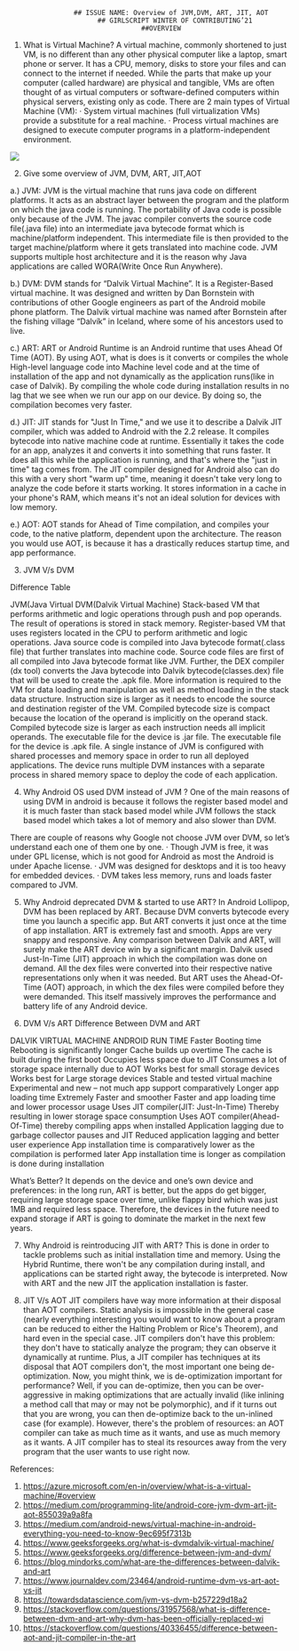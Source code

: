 				
					## ISSUE NAME: Overview of JVM,DVM, ART, JIT, AOT	
					      ## GIRLSCRIPT WINTER OF CONTRIBUTING’21			    							 
					                 ##OVERVIEW
							    
1. What is Virtual Machine?
A virtual machine, commonly shortened to just VM, is no different than any other physical computer like a laptop, smart phone or server. It has a CPU, memory, disks to store your files and can connect to the internet if needed. While the parts that make up your computer (called hardware) are physical and tangible, VMs are often thought of as virtual computers or software-defined computers within physical servers, existing only as code.
There are 2 main types of Virtual Machine (VM):
· System virtual machines (full virtualization VMs) provide a substitute for a real machine.
· Process virtual machines are designed to execute computer programs in a platform-independent environment.

<img src="https://azurecomcdn.azureedge.net/cvt-7a1caae261bd8b84c6eea4a6d655fb0f72c5bad2c994b89e12fa57f965ffefca/images/page/overview/what-is-a-virtual-machine/overview-img.png">




2. Give some overview of JVM, DVM, ART, JIT,AOT

a.) JVM: JVM is the virtual machine that runs java code on different platforms. It acts as an abstract layer between the program and the platform on which the java code is running. The portability of Java code is possible only because of the JVM. The javac compiler converts the source code file(.java file) into an intermediate java bytecode format which is machine/platform independent. This intermediate file is then provided to the target machine/platform where it gets translated into machine code. JVM supports multiple host architecture and it is the reason why Java applications are called WORA(Write Once Run Anywhere).

 




b.) DVM: DVM stands for “Dalvik Virtual Machine”. It is a Register-Based virtual machine. It was designed and written by Dan Bornstein with contributions of other Google engineers as part of the Android mobile phone platform. The Dalvik virtual machine was named after Bornstein after the fishing village “Dalvík” in Iceland, where some of his ancestors used to live.


 



c.) ART: ART or Android Runtime is an Android runtime that uses Ahead Of Time (AOT). By using AOT, what is does is it converts or compiles the whole High-level language code into Machine level code and at the time of installation of the app and not dynamically as the application runs(like in case of Dalvik). By compiling the whole code during installation results in no lag that we see when we run our app on our device. By doing so, the compilation becomes very faster.


 



d.) JIT: JIT stands for "Just In Time," and we use it to describe a Dalvik JIT compiler, which was added to Android with the 2.2 release.  It compiles bytecode into native machine code at runtime.  Essentially it takes the code for an app, analyzes it and converts it into something that runs faster.  It does all this while the application is running, and that's where the "just in time" tag comes from.  The JIT compiler designed for Android also can do this with a very short "warm up" time, meaning it doesn't take very long to analyze the code before it starts working.  It stores information in a cache in your phone's RAM, which means it's not an ideal solution for devices with low memory.

 


              
e.) AOT: AOT stands for Ahead of Time compilation, and compiles your code, to the native platform, dependent upon the architecture. The reason you would use AOT, is because it has a drastically reduces startup time, and app performance.



3. JVM V/s DVM

Difference Table

JVM(Java Virtual 																			DVM(Dalvik Virtual Machine)
Stack-based VM that performs arithmetic and logic operations through push and pop operands. The result of operations is stored in stack memory. 			Register-based VM that uses registers located in the CPU to perform arithmetic and logic operations.
Java source code is compiled into Java bytecode format(.class file) that further translates into machine code.								Source code files are first of all compiled into Java bytecode format like JVM. Further, the DEX compiler (dx tool) converts the Java bytecode into Dalvik bytecode(classes.dex) file that will be used to create the .apk file.
More information is required to the VM for data loading and manipulation as well as method loading in the stack data structure.						Instruction size is larger as it needs to encode the source and destination register of the VM.
Compiled bytecode size is compact because the location of the operand is implicitly on the operand stack.								Compiled bytecode size is larger as each instruction needs all implicit operands.
The executable file for the device is .jar file.															The executable file for the device is .apk file.
A single instance of JVM is configured with shared processes and memory space in order to run all deployed applications.						The device runs multiple DVM instances with a separate process in shared memory space to deploy the code of each application. 

4. Why Android OS used DVM instead of JVM ? 
One of the main reasons of using DVM in android is because it follows the register based model and it is much faster than stack based model while JVM follows the stack based model which takes a lot of memory and also slower than DVM.

There are couple of reasons why Google not choose JVM over DVM, so let’s understand each one of them one by one.
· Though JVM is free, it was under GPL license, which is not good for Android as most the Android is under Apache license.
· JVM was designed for desktops and it is too heavy for embedded devices.
· DVM takes less memory, runs and loads faster compared to JVM.



5. Why Android deprecated DVM & started to use ART?
In Android Lollipop, DVM has been replaced by ART. Because DVM converts bytecode every time you launch a specific app. But ART converts it just once at the time of app installation.
ART is extremely fast and smooth. Apps are very snappy and responsive. Any comparison between Dalvik and ART, will surely make the ART device win by a significant margin.
Dalvik used Just-In-Time (JIT) approach in which the compilation was done on demand. All the dex files were converted into their respective native representations only when it was needed.
But ART uses the Ahead-Of-Time (AOT) approach, in which the dex files were compiled before they were demanded. This itself massively improves the performance and battery life of any Android device.






6. DVM V/s ART
							     Difference Between DVM and ART

DALVIK VIRTUAL MACHINE										ANDROID RUN TIME
Faster Booting time										Rebooting is significantly longer
Cache builds up overtime									The cache is built during the first boot
Occupies less space due to JIT									Consumes a lot of storage space internally due to AOT
Works best for small storage devices								Works best for Large storage devices
Stable and tested virtual machine								Experimental and new – not much app support comparatively
Longer app loading time										Extremely Faster and smoother Faster and app loading time and lower processor usage
Uses JIT compiler(JIT: Just-In-Time)
Thereby resulting in lower storage space consumption						Uses AOT compiler(Ahead-Of-Time) thereby compiling apps when installed
Application lagging due to garbage collector pauses and JIT					Reduced application lagging and better user experience
App installation time is comparatively lower as the compilation is performed later		App installation time is longer as compilation is done during installation



What’s Better?
It depends on the device and one’s own device and preferences: in the long run, ART is better, but the apps do get bigger, requiring large storage space over time, unlike flappy bird which was just 1MB and required less space. Therefore, the devices in the future need to expand storage if ART is going to dominate the market in the next few years.



7. Why Android is reintroducing JIT with ART?
This is done in order to tackle problems such as initial installation time and memory. Using the Hybrid Runtime, there won't be any compilation during install, and applications can be started right away, the bytecode is interpreted. Now with ART and the new JIT the application installation is faster.




8. JIT V/s AOT
JIT compilers have way more information at their disposal than AOT compilers. Static analysis is impossible in the general case (nearly everything interesting you would want to know about a program can be reduced to either the Halting Problem or Rice's Theorem), and hard even in the special case. JIT compilers don't have this problem: they don't have to statically analyze the program; they can observe it dynamically at runtime.
Plus, a JIT compiler has techniques at its disposal that AOT compilers don't, the most important one being de-optimization. Now, you might think, we is de-optimization important for performance? Well, if you can de-optimize, then you can be over-aggressive in making optimizations that are actually invalid (like inlining a method call that may or may not be polymorphic), and if it turns out that you are wrong, you can then de-optimize back to the un-inlined case (for example).
However, there's the problem of resources: an AOT compiler can take as much time as it wants, and use as much memory as it wants. A JIT compiler has to steal its resources away from the very program that the user wants to use right now.




References:
1. https://azure.microsoft.com/en-in/overview/what-is-a-virtual-machine/#overview
2.  https://medium.com/programming-lite/android-core-jvm-dvm-art-jit-aot-855039a9a8fa
3. https://medium.com/android-news/virtual-machine-in-android-everything-you-need-to-know-9ec695f7313b
4. https://www.geeksforgeeks.org/what-is-dvmdalvik-virtual-machine/
5. https://www.geeksforgeeks.org/difference-between-jvm-and-dvm/
6. https://blog.mindorks.com/what-are-the-differences-between-dalvik-and-art
7. https://www.journaldev.com/23464/android-runtime-dvm-vs-art-aot-vs-jit
8. https://towardsdatascience.com/jvm-vs-dvm-b257229d18a2
9. https://stackoverflow.com/questions/31957568/what-is-difference-between-dvm-and-art-why-dvm-has-been-officially-replaced-wi
10. https://stackoverflow.com/questions/40336455/difference-between-aot-and-jit-compiler-in-the-art



